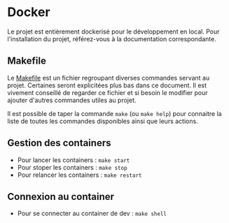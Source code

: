 # Docker

Le projet est entièrement dockerisé pour le développement en local. Pour l'installation du projet, référez-vous à la
documentation correspondante.

## Makefile

Le [Makefile][makefile] est un fichier regroupant diverses commandes servant au projet. Certaines seront explicitées
plus bas dans ce document. Il est vivement conseillé de regarder ce fichier et si besoin le modifier pour ajouter
d'autres commandes utiles au projet.

[makefile]: ../Makefile

Il est possible de taper la commande `make` (ou `make help`) pour connaitre la liste de toutes les commandes disponibles
ainsi que leurs actions.

## Gestion des containers

- Pour lancer les containers : `make start`
- Pour stoper les containers : `make stop`
- Pour relancer les containers : `make restart`

## Connexion au container

- Pour se connecter au container de dev : `make shell`